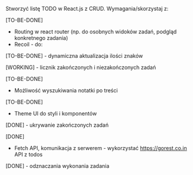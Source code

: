 Stworzyć listę TODO w React.js z CRUD.
Wymagania/skorzystaj z:

[TO-BE-DONE]
- Routing w react router (np. do osobnych widoków zadań, podgląd konkretnego zadania)
- Recoil - do:

[TO-BE-DONE]
     - dynamiczna aktualizacja ilości znaków

[WORKING]
     - licznik zakończonych i niezakończonych zadań

[TO-BE-DONE]
- Możliwość wyszukiwania notatki po treści

[TO-BE-DONE]
- Theme UI do styli i komponentów

[DONE]
     - ukrywanie zakończonych zadań

[DONE]
- Fetch API, komunikacja z serwerem - wykorzystać https://gorest.co.in API z todos

[DONE]
     - odznaczania wykonania zadania